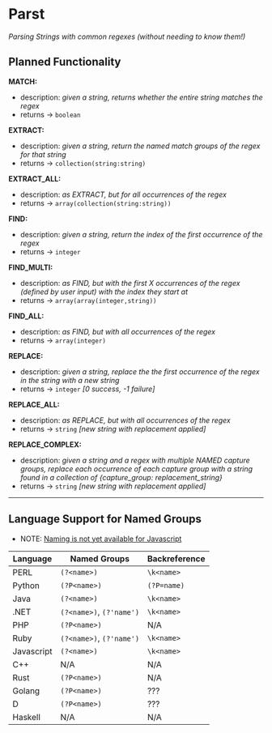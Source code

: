 # Parst
_Parsing Strings with common regexes (without needing to know them!)_

## Planned Functionality
**MATCH:**
* description: _given a string, returns whether the entire string matches the regex_
* returns -> `boolean`

**EXTRACT:**
* description: _given a string, return the named match groups of the regex for that string_
* returns -> `collection(string:string)`

**EXTRACT_ALL:**
* description: _as EXTRACT, but for all occurrences of the regex_
* returns -> `array(collection(string:string))`

**FIND:**
* description: _given a string, return the index of the first occurrence of the regex_
* returns -> `integer`

**FIND_MULTI:**
* description: _as FIND, but with the first X occurrences of the regex (defined by user input) with the index they start at_
* returns -> `array(array(integer,string))`

**FIND_ALL:**
* description: _as FIND, but with all occurrences of the regex_
* returns -> `array(integer)`

**REPLACE:**
* description: _given a string, replace the the first occurrence of the regex in the string with a new string_
* returns -> `integer` _[0 success, -1 failure]_

**REPLACE_ALL:**
* description: _as REPLACE, but with all occurrences of the regex_
* returns -> `string` _[new string with replacement applied]_

**REPLACE_COMPLEX:**
* description: _given a string and a regex with multiple NAMED capture groups, replace each occurrence of each capture group with a string found in a collection of {capture_group: replacement_string}_
* returns -> `string` _[new string with replacement applied]_

---

## Language Support for Named Groups
* NOTE: [Naming is not yet available for Javascript](https://github.com/tc39/proposal-regexp-named-groups)

|  Language  |       Named Groups       | Backreference |
|------------|--------------------------|---------------|
| PERL       | `(?<name>)`              | `\k<name>`    |
| Python     | `(?P<name>)`             | `(?P=name)`   |
| Java       | `(?<name>)`              | `\k<name>`    |
| .NET       | `(?<name>)`, `(?'name')` | `\k<name>`    |
| PHP        | `(?P<name>)`             | N/A           |
| Ruby       | `(?<name>)`, `(?'name')` | `\k<name>`    |
| Javascript | `(?<name>)`              | `\k<name>`    |
| C++        | N/A                      | N/A           |
| Rust       | `(?P<name>)`             | N/A           |
| Golang     | `(?P<name>)`             | ???           |
| D          | `(?P<name>)`             | ???           |
| Haskell    | N/A                      | N/A           |
